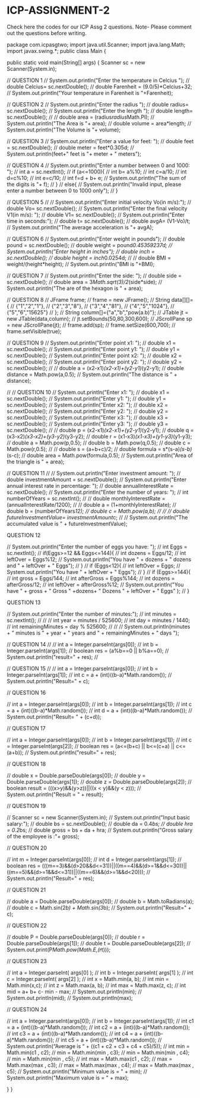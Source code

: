 # ICP-ASSIGNMENT-2
Check here the codes for our ICP Assg 2 questions. Note- Please comment out the questions before writing.

package com.icpasgtwo;
import java.util.Scanner;
import java.lang.Math;
import javax.swing.*;
public class Main {

   public static void main(String[] args) {
  Scanner sc = new Scanner(System.in);

//    QUESTION 1
//        System.out.println("Enter the temperature in Celcius ");
//    double Celcius= sc.nextDouble();
//    double Farenheit = (9.0/5)*Celcius+32;
//        System.out.println("Your temperature in Farenheit is "+Farenheit);


//      QUESTION 2
//        System.out.println("Enter the radius ");
//        double radius= sc.nextDouble();
//        System.out.println("Enter the length ");
//        double length= sc.nextDouble();
//
//        double area = (radius*radius*Math.PI);
//        System.out.println("The Area is "+ area);
//        double volume = area*length;
//        System.out.println("The Volume is "+ volume);

//        QUESTION 3
//        System.out.println("Enter a value for feet: ");
//        double feet = sc.nextDouble();
//        double meter = feet*0.305d;
//        System.out.println(feet+" feet is "+ meter + " meters");


//        QUESTION 4
//        System.out.println("Enter a number between 0 and 1000: ");
//        int a = sc.nextInt();
//        if (a<=1000){
//            int b= a%10;
//            int c=a/10;
//            int d=c%10;
//            int e=c/10;
//            int f=d + b+ e;
//            System.out.println("The sum of the digits is "+ f);
//        }
//        else{
//            System.out.println("Invalid input, please enter a number between 0 to 1000 only");
//        }


//        QUESTION 5
//
//        System.out.println("Enter initial velocity Vo(in m/s):");
//        double Vo= sc.nextDouble();
//        System.out.println("Enter the final velocity V1(in m/s): ");
//        double V1= sc.nextDouble();
//        System.out.println("Enter time in seconds:");
//        double t= sc.nextDouble();
//        double avgA= (V1-Vo)/t;
//        System.out.println("The average acceleration is "+ avgA);

//        QUESTION 6
//        System.out.println("Enter weight in pounds");
//        double pound = sc.nextDouble();
//        double weight = pound*0.45359237d;
//        System.out.println("Enter height in inches");
//        double inch = sc.nextDouble();
//        double height = inch*0.0254d;
//
//        double BMI = weight/(height*height);
//        System.out.println("BMI is "+BMI);

//        QUESTION 7
//        System.out.println("Enter the side: ");
//        double side = sc.nextDouble();
//        double area = 3*Math.sqrt(3)/2*(side*side);
//        System.out.println("The are of the hexagon is " + area);

//        QUESTION 8
//        JFrame frame;
//        frame = new JFrame();
//        String data[][]={
//                {"1","2","1"},
//                {"2","3","8"},
//                {"3","4","81"},
//                {"4","5","1024"},
//                {"5","6","15625"}
//        };
//        String column[]={"a","b","pow(a.b)"};
//        JTable jt = new JTable(data,column);
//        jt.setBounds(50,80,300,600);
//        JScrollPane sp = new JScrollPane(jt);
//        frame.add(sp);
//        frame.setSize(600,700);
//        frame.setVisible(true);

//        QUESTION 9
//        System.out.println("Enter point x1: ");
//        double x1 = sc.nextDouble();
//        System.out.println("Enter point y1: ");
//        double y1 = sc.nextDouble();
//        System.out.println("Enter point x2: ");
//        double x2 = sc.nextDouble();
//        System.out.println("Enter point y2: ");
//        double y2 = sc.nextDouble();
//
//        double a = (x2-x1)*(x2-x1)+(y2-y1)*(y2-y1);
//        double distance = Math.pow(a,0.5);
//        System.out.println("The distance is " + distance);

//
//        QUESTION 10
//        System.out.println("Enter x1: ");
//        double x1 = sc.nextDouble();
//        System.out.println("Enter y1: ");
//        double y1 = sc.nextDouble();
//        System.out.println("Enter x2: ");
//        double x2 = sc.nextDouble();
//        System.out.println("Enter y2: ");
//        double y2 = sc.nextDouble();
//        System.out.println("Enter x3: ");
//        double x3 = sc.nextDouble();
//        System.out.println("Enter y3: ");
//        double y3 = sc.nextDouble();
//
//        double p = (x2-x1)*(x2-x1)+(y2-y1)*(y2-y1);
//        double q = (x3-x2)*(x3-x2)+(y3-y2)*(y3-y2);
//        double r = (x1-x3)*(x1-x3)+(y1-y3)*(y1-y3);
//        double a = Math.pow(p,0.5);
//        double b = Math.pow(q,0.5);
//        double c = Math.pow(r,0.5);
//
//        double s = (a+b+c)/2;
//        double formula = s*(s-a)*(s-b)*(s-c);
//        double area = Math.pow(formula,0.5);
//        System.out.println("Area of the triangle is " + area);

//        QUESTION 11
//
//        System.out.println("Enter investment amount: ");
//        double investmentAmount = sc.nextDouble();
//        System.out.println("Enter annual interest rate in percentage: ");
//        double annualInterestRate = sc.nextDouble();
//        System.out.println("Enter the number of years: ");
//        int numberOfYears = sc.nextInt();
//
//        double monthlyInterestRate = (annualInterestRate/1200);
//
//        double a = (1+monthlyInterestRate);
//        double b = (numberOfYears*12);
//        double c = Math.pow(a,b);
//
//
//        double futureInvestmentValue= investmentAmount*c;
//
//        System.out.println("The accumulated value is " + futureInvestmentValue);


QUESTION 12

//        System.out.println("Enter the number of eggs you have: ");
//        int Eggs = sc.nextInt();
//        if(Eggs>=12 && Eggs<=144){
//            int dozens = Eggs/12;
//            int leftOver = Eggs%12;
//            System.out.println("You have " + dozens + " dozens and " + leftOver + " Eggs");
//        }
//        if (Eggs<12){
//            int leftOver = Eggs;
//            System.out.println("You have " + leftOver + " Eggs");
//        }
//        if (Eggs>=144){
//            int gross = Eggs/144;
//            int afterGross = Eggs%144;
//            int dozens = afterGross/12;
//            int leftOver = afterGross%12;
//            System.out.println("You have " + gross + " Gross " +dozens+ " Dozens " + leftOver + " Eggs" );
//        }


QUESTION 13

//        System.out.println("Enter the number of minutes:");
//        int minutes = sc.nextInt();
//
//
//        int year = minutes / 525600;
//        int day = minutes / 1440;
//        int remainingMinutes = day % 525600;
//
//
//        System.out.println(minutes + " minutes is " + year + " years and "  +  remainingMinutes + " days ");


//        QUESTION 14
//
//                int a = Integer.parseInt(args[0]);
//                int b = Integer.parseInt(args[1]);
//                boolean res = (a%b==0 || b%a==0);
//                System.out.println("result=" + res);
//

//        QUESTION 15
//
//        int a = Integer.parseInt(args[0]);
//        int b = Integer.parseInt(args[1]);
//        int c = a + (int)((b-a)*Math.random());
//        System.out.println("Result=" + c);


//        QUESTION 16

//        int a = Integer.parseInt(args[0]);
//        int b = Integer.parseInt(args[1]);
//        int c = a + (int)((b-a)*Math.random());
//        int d = a + (int)((b-a)*Math.random());
//        System.out.println("Result= " + (c+d));


//        QUESTION 17

//        int a = Integer.parseInt(args[0]);
//        int b = Integer.parseInt(args[1]);
//        int c = Integer.parseInt(args[2]);
//        boolean res = (a<=(b+c) || b<=(c+a) || c<=(a+b));
//        System.out.println("result=" + res);


//        QUESTION 18

//        double x = Double.parseDouble(args[0]);
//        double y = Double.parseDouble(args[1]);
//        double z = Double.parseDouble(args[2]);
//        boolean result = (((x>y)&&(y>z))||((x < y)&&(y < z)));
//        System.out.println("Result = " + result);


//        QUESTION 19

//        Scanner sc = new Scanner(System.in);
//        System.out.println("Input basic salary:");
//        double bs = sc.nextDouble();
//        double da = 0.4*bs;
//        double hra = 0.2*bs;
//        double gross = bs + da + hra;
//        System.out.println("Gross salary of the employee is :"+ gross);


//        QUESTION 20

//        int m = Integer.parseInt(args[0]);
//        int d = Integer.parseInt(args[1]);
//        boolean res = (((m==3)&&(d>20&&d<=31))||((m==4)&&(d>=1&&d<=30))||((m==5)&&(d>=1&&d<=31))||((m==6)&&(d>=1&&d<20)));
//        System.out.println("Result=" + res);


//        QUESTION 21

//        double a = Double.parseDouble(args[0]);
//        double b = Math.toRadians(a);
//        double c = Math.sin(2*b) + Math.sin(3*b);
//        System.out.println("Result=" + c);


//        QUESTION 22

//        double P = Double.parseDouble(args[0]);
//        double r = Double.parseDouble(args[1]);
//        double t = Double.parseDouble(args[2]);
//        System.out.print(P*Math.pow(Math.E,(r*t)));


//        QUESTION 23

//        int a = Integer.parseInt( args[0] );
//        int b = Integer.parseInt( args[1] );
//        int c = Integer.parseInt( args[2] );
//        int x = Math.min(a, b);
//        int min = Math.min(x,c);
//        int z = Math.max(a, b);
//        int max = Math.max(z, c);
//        int mid = a+ b+ c- min - max;
//        System.out.println(min);
//        System.out.println(mid);
//        System.out.println(max);


//        QUESTION 24

  // int a = Integer.parseInt(args[0]);
//        int b = Integer.parseInt(args[1]);
//        int c1 = a + (int)((b-a)*Math.random());
//        int c2 = a + (int)((b-a)*Math.random());
//        int c3 = a + (int)((b-a)*Math.random());
//        int c4 = a + (int)((b-a)*Math.random());
//        int c5 = a + (int)((b-a)*Math.random());
//        System.out.println(“Average is “ + ((c1 + c2 + c3 + c4 + c5)/5));
//        int min = Math.min(c1 , c2);
//        min = Math.min(min , c3);
//        min = Math.min(min , c4);
//        min = Math.min(min , c5);
//        int max = Math.max(c1 , c2);
//        max = Math.max(max , c3);
//        max = Math.max(max , c4);
//        max = Math.max(max , c5);
//        System.out.println("Minimum value is = " + min);
//        System.out.println("Maximum value is = " + max);




























   }
}




















